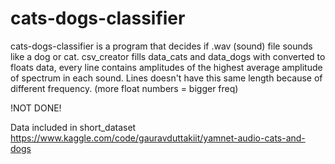 # cats-dogs-classifier
cats-dogs-classifier is a program that decides if .wav (sound) file sounds like a dog or cat.
csv_creator fills data_cats and data_dogs with converted to floats data, every line contains amplitudes of the highest average amplitude of spectrum in each sound.
Lines doesn't have this same length because of different frequency. (more float numbers = bigger freq)

!NOT DONE!

Data included in short_dataset
https://www.kaggle.com/code/gauravduttakiit/yamnet-audio-cats-and-dogs
